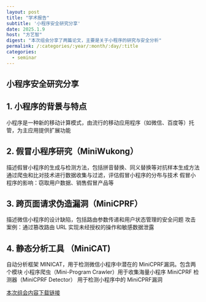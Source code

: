 ```yaml
---
layout: post
title: "学术报告"
subtitle: '小程序安全研究分享'
date: 2025.1.9
host: "方艺智"
digest: "本次组会分享了两篇论文，主要是关于小程序的研究与安全分析"
permalink: /:categories/:year/:month/:day/:title
categories:
  - seminar
---
```

## 小程序安全研究分享

## 1. 小程序的背景与特点
小程序是一种新的移动计算模式，由流行的移动应用程序（如微信、百度等）托管，为主应用提供扩展功能

## 2. 假冒小程序研究（MiniWukong）
描述假冒小程序的生成与检测方法，包括拼音替换、同义替换等对抗样本生成方法
通过爬虫和比对技术进行数据收集与过滤，评估假冒小程序的分布与技术
假冒小程序的影响：窃取用户数据、销售假冒产品等

## 3. 跨页面请求伪造漏洞（MiniCPRF）
描述微信小程序的设计缺陷，包括路由参数传递和用户状态管理的安全问题
攻击案例：通过篡改路由 URL 实现未经授权的操作和敏感数据泄露

## 4. 静态分析工具 （MiniCAT)
自动分析框架 MINICAT，用于检测微信小程序中潜在的 MiniCPRF漏洞。包含两个模块
小程序爬虫（Mini-Program Crawler）用于收集海量小程序
MiniCPRF 检测器（MiniCPRF Detector） 用于检测小程序中的 MiniCPRF漏洞


[本次组会内容下载链接](https://github.com/Lizhizhiyi/PPT/blob/main/files/20250109.pdf)
